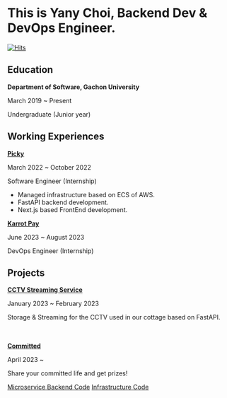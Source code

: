 # This is Yany Choi, Backend Dev & DevOps Engineer.

[![Hits](https://hits.seeyoufarm.com/api/count/incr/badge.svg?url=https%3A%2F%2Fgithub.com%2FYanyChoi&count_bg=%23000000&title_bg=%23FF7D00&icon=&icon_color=%23E7E7E7&title=hits&edge_flat=false)](https://hits.seeyoufarm.com)

## Education

**Department of Software, Gachon University**

March 2019 ~ Present

Undergraduate (Junior year)

## Working Experiences


**[Picky](https://gopicky.com)**

March 2022 ~ October 2022

Software Engineer (Internship)

- Managed infrastructure based on ECS of AWS.
- FastAPI backend development.
- Next.js based FrontEnd development.

**[Karrot Pay](https://www.daangnpay.com)**

June 2023 ~ August 2023

DevOps Engineer (Internship)



## Projects



**[CCTV Streaming Service](https://github.com/YanyChoi/cctv-system)**

January 2023 ~ February 2023

Storage & Streaming for the CCTV used in our cottage based on FastAPI.

\
\
**[Committed](https://dope.yanychoi.site)**

April 2023 ~

Share your committed life and get prizes!

[Microservice Backend Code](https://github.com/d-o-p-e/tg-msa-service)
[Infrastructure Code](https://github.com/d-o-p-e/tg-infrastructure)

